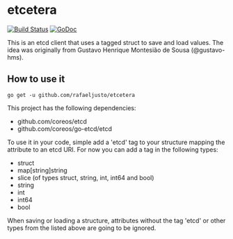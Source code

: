 etcetera
========

[![Build Status](https://travis-ci.org/rafaeljusto/etcetera.png?branch=master)](https://travis-ci.org/rafaeljusto/etcetera)
[![GoDoc](https://godoc.org/github.com/rafaeljusto/etcetera?status.png)](https://godoc.org/github.com/rafaeljusto/etcetera)

This is an etcd client that uses a tagged struct to save and load values. The idea was originally
from Gustavo Henrique Montesião de Sousa (@gustavo-hms).

How to use it
-------------

```
go get -u github.com/rafaeljusto/etcetera
```

This project has the following dependencies:
  * github.com/coreos/etcd
  * github.com/coreos/go-etcd/etcd

To use it in your code, simple add a 'etcd' tag to your structure mapping the attribute to an etcd
URI. For now you can add a tag in the following types:

  * struct
  * map[string]string
  * slice (of types struct, string, int, int64 and bool)
  * string
  * int
  * int64
  * bool

When saving or loading a structure, attributes without the tag 'etcd' or other types from the listed
above are going to be ignored.
